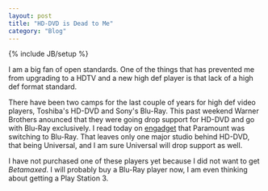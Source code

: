 ```yaml
---
layout: post
title: "HD-DVD is Dead to Me"
category: "Blog"
---
```

{% include JB/setup %}

I am a big fan of open standards. One of the things that has prevented me from upgrading to a HDTV and a new high def player is that lack of a high def format standard.

There have been two camps for the last couple of years for high def video players, Toshiba's HD-DVD and Sony's Blu-Ray. This past weekend Warner Brothers anounced that they were going drop support for HD-DVD and go with Blu-Ray exclusively. I read today on [engadget](http://www.engadget.com/2008/01/07/paramount-following-warner-out-the-hd-dvd-door/) that Paramount was switching to Blu-Ray. That leaves only one major studio behind HD-DVD, that being Universal, and I am sure Universal will drop support as well.

I have not purchased one of these players yet because I did not want to get _Betamaxed_. I will probably buy a Blu-Ray player now, I am even thinking about getting a Play Station 3\.